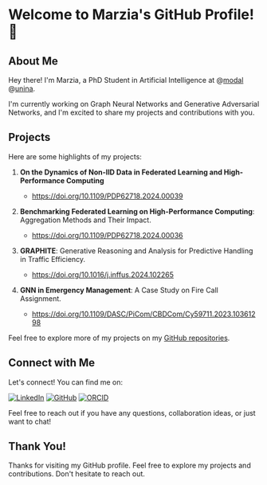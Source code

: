 
<!---
marziacanzaniello/marziacanzaniello is a ✨ special ✨ repository because its `README.md` (this file) appears on your GitHub profile.
You can click the Preview link to take a look at your changes.
--->

# Welcome to Marzia's GitHub Profile! 👋

## About Me

Hey there! I'm Marzia, a PhD Student in Artificial Intelligence at @[modal](https://www.labdma.unina.it) @[unina](https://www.unina.it/).
 
I'm currently working on Graph Neural Networks and Generative Adversarial Networks, and I'm excited to share my projects and contributions with you.

## Projects

Here are some highlights of my projects:

1. **On the Dynamics of Non-IID Data in Federated Learning and High-Performance Computing**
   - https://doi.org/10.1109/PDP62718.2024.00039

2. **Benchmarking Federated Learning on High-Performance Computing**: Aggregation Methods and Their Impact.
   - https://doi.org/10.1109/PDP62718.2024.00036

3. **GRAPHITE**: Generative Reasoning and Analysis for Predictive Handling in Traffic Efficiency.
   - https://doi.org/10.1016/j.inffus.2024.102265

4. **GNN in Emergency Management**: A Case Study on Fire Call Assignment.
   - https://doi.org/10.1109/DASC/PiCom/CBDCom/Cy59711.2023.10361298

Feel free to explore more of my projects on my [GitHub repositories](https://github.com/marziacanzaniello).

## Connect with Me

Let's connect! You can find me on:

[![LinkedIn](https://upload.wikimedia.org/wikipedia/commons/thumb/c/ca/LinkedIn_logo_initials.png/40px-LinkedIn_logo_initials.png)](https://www.linkedin.com/in/marziacanzaniello/)
[![GitHub](https://upload.wikimedia.org/wikipedia/commons/thumb/9/91/Octicons-mark-github.svg/40px-Octicons-mark-github.svg.png)](https://github.com/marziacanzaniello)
[![ORCID](https://upload.wikimedia.org/wikipedia/commons/thumb/0/06/ORCID_iD.svg/40px-ORCID_iD.svg.png)](https://orcid.org/0009-0008-3382-9890)

Feel free to reach out if you have any questions, collaboration ideas, or just want to chat!

## Thank You!

Thanks for visiting my GitHub profile. Feel free to explore my projects and contributions. Don't hesitate to reach out.
